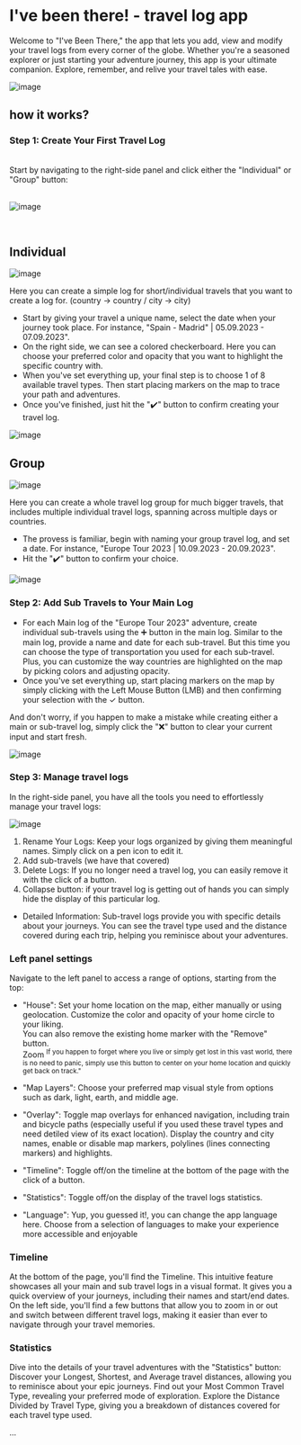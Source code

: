# I've been there! - travel log app

Welcome to "I've Been There," the app that lets you add, view and modify your travel logs from every corner of the globe.
Whether you're a seasoned explorer or just starting your adventure journey, this app is your ultimate companion. Explore, remember, and relive your travel tales with ease.

![image](https://github.com/krystiandzirba/Ive_been_there_travel_log_app/assets/120574986/0c5dac14-5518-4395-8ddb-388e690e2698)

## how it works? 

### **Step 1: Create Your First Travel Log**


<br>
Start by navigating to the right-side panel and click either the "Individual" or "Group" button: 
<br>
<br>

![image](https://github.com/krystiandzirba/Ive_been_there_travel_log_app/assets/120574986/6714716e-caae-42da-b427-cac770b920f1)

<br>

## Individual <br>

![image](https://github.com/krystiandzirba/Ive_been_there_travel_log_app/assets/120574986/7102194b-ff5c-4383-8dda-cd6aea1b4d25)

Here you can create a simple log for short/individual travels that you want to create a log for. (country -> country / city -> city)
- Start by giving your travel a unique name, select the date when your journey took place. For instance, "Spain - Madrid" | 05.09.2023 - 07.09.2023".
- On the right side, we can see a colored checkerboard. Here you can choose your preferred color and opacity that you want to highlight the specific country with.
- When you've set everything up, your final step is to choose 1 of 8 available travel types. Then start placing markers on the map to trace your path and adventures.
- Once you've finished, just hit the "✔️" button to confirm creating your travel log.

![image](https://github.com/krystiandzirba/Ive_been_there_travel_log_app/assets/120574986/20e28daf-00ef-42c1-ac50-f024bee92e89)

## Group <br>

![image](https://github.com/krystiandzirba/Ive_been_there_travel_log_app/assets/120574986/ee203a68-ab89-428a-a228-ca1a649ac69f)

Here you can create a whole travel log group for much bigger travels, that includes multiple individual travel logs, spanning across multiple days or countries.
- The provess is familiar, begin with naming your group travel log, and set a date. For instance, "Europe Tour 2023 | 10.09.2023 - 20.09.2023". <br />
- Hit the "✔️" button to confirm your choice.

![image](https://github.com/krystiandzirba/Ive_been_there_travel_log_app/assets/120574986/12bc2a35-d646-440d-9e69-9f51ee9ae734)

### **Step 2: Add Sub Travels to Your Main Log**

- For each Main log of the "Europe Tour 2023" adventure, create individual sub-travels using the ➕ button in the main log. Similar to the main log, provide a name and date for each sub-travel.
But this time you can choose the type of transportation you used for each sub-travel. Plus, you can customize the way countries are highlighted on the map by picking colors and adjusting opacity.
- Once you've set everything up, start placing markers on the map by simply clicking with the Left Mouse Button (LMB) and then confirming your selection with the ✓ button.

And don't worry, if you happen to make a mistake while creating either a main or sub-travel log, simply click the "❌" button to clear your current input and start fresh.

![image](https://github.com/krystiandzirba/Ive_been_there_travel_log_app/assets/120574986/4aa82b2e-7643-4b86-963b-774140cf5746)



### **Step 3: Manage travel logs**

In the right-side panel, you have all the tools you need to effortlessly manage your travel logs:

![image](https://github.com/krystiandzirba/Ive_been_there_travel_log_app/assets/120574986/aca5c161-45fe-4fef-9a71-36aa3f1d7e1a)


1) Rename Your Logs: Keep your logs organized by giving them meaningful names. Simply click on a pen icon to edit it.
2) Add sub-travels (we have that covered)
3) Delete Logs: If you no longer need a travel log, you can easily remove it with the click of a button.
4) Collapse button: if your travel log is getting out of hands you can simply hide the display of this particular log.
- Detailed Information: Sub-travel logs provide you with specific details about your journeys. You can see the travel type used and the distance covered during each trip, helping you reminisce about your adventures.

### **Left panel settings** 
Navigate to the left panel to access a range of options, starting from the top:
- "House": Set your home location on the map, either manually or using geolocation. Customize the color and opacity of your home circle to your liking. <br>
You can also remove the existing home marker with the "Remove" button. <br>
Zoom <sup>If you happen to forget where you live or simply get lost in this vast world, there is no need to panic, simply use this button to center on your home location and quickly get back on track."</sup>

- "Map Layers": Choose your preferred map visual style from options such as dark, light, earth, and middle age.

- "Overlay": Toggle map overlays for enhanced navigation, including train and bicycle paths (especially useful if you used these travel types and need detiled view of its exact location).
Display the country and city names, enable or disable map markers, polylines (lines connecting markers) and highlights.

- "Timeline": Toggle off/on the timeline at the bottom of the page with the click of a button.

- "Statistics": Toggle off/on the display of the travel logs statistics.

- "Language": Yup, you guessed it!, you can change the app language here. Choose from a selection of languages to make your experience more accessible and enjoyable

### **Timeline** 

At the bottom of the page, you'll find the Timeline. This intuitive feature showcases all your main and sub travel logs in a visual format. It gives you a quick overview of your journeys, including their names and start/end dates.
On the left side, you'll find a few buttons that allow you to zoom in or out and switch between different travel logs, making it easier than ever to navigate through your travel memories. 

### **Statistics** 

Dive into the details of your travel adventures with the "Statistics" button:
Discover your Longest, Shortest, and Average travel distances, allowing you to reminisce about your epic journeys.
Find out your Most Common Travel Type, revealing your preferred mode of exploration.
Explore the Distance Divided by Travel Type, giving you a breakdown of distances covered for each travel type used.


...
